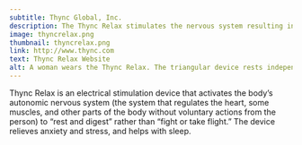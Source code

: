 ```yaml
---
subtitle: Thync Global, Inc.
description: The Thync Relax stimulates the nervous system resulting in relief from stress and anxiety.
image: thyncrelax.png
thumbnail: thyncrelax.png
link: http://www.thync.com
text: Thync Relax Website
alt: A woman wears the Thync Relax. The triangular device rests independently on the back of her neck.
---
```

Thync Relax is an electrical stimulation device that activates the body’s autonomic nervous system (the system that regulates the heart, some muscles, and other parts of the body without voluntary actions from the person) to “rest and digest” rather than “fight or take flight.” The device relieves anxiety and stress, and helps with sleep. 
